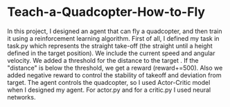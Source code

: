 # Teach-a-Quadcopter-How-to-Fly
In this project, I designed an agent that can fly a quadcopter, and then train it using a reinforcement learning algorithm.
First of all, I defined my task in task.py which represents the straight take-off (the straight until a height defined in the target position).
We include the current speed and angular velocity. We added a threshold for the distance to the target . If the "distance" is below the threshold, we get a reward (reward+=500). Also we added negative reward to control the stability of takeoff and deviation from target.
The agent controls the quadcopter, so I used Actor-Critic model when I designed my agent. For actor.py and for a critic.py I used neural networks.
